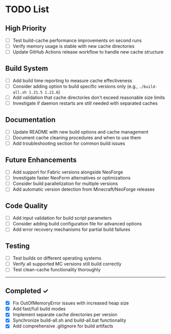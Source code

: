 # TODO List

## High Priority
- [ ] Test build-cache performance improvements on second runs
- [ ] Verify memory usage is stable with new cache directories
- [ ] Update GitHub Actions release workflow to handle new cache structure

## Build System
- [ ] Add build time reporting to measure cache effectiveness
- [ ] Consider adding option to build specific versions only (e.g., `./build-all.sh 1.21.5 1.21.6`)
- [ ] Add validation that cache directories don't exceed reasonable size limits
- [ ] Investigate if daemon restarts are still needed with separated caches

## Documentation
- [ ] Update README with new build options and cache management
- [ ] Document cache cleaning procedures and when to use them
- [ ] Add troubleshooting section for common build issues

## Future Enhancements
- [ ] Add support for Fabric versions alongside NeoForge
- [ ] Investigate faster NeoForm alternatives or optimizations
- [ ] Consider build parallelization for multiple versions
- [ ] Add automatic version detection from Minecraft/NeoForge releases

## Code Quality
- [ ] Add input validation for build script parameters
- [ ] Consider adding build configuration file for advanced options
- [ ] Add error recovery mechanisms for partial build failures

## Testing
- [ ] Test builds on different operating systems
- [ ] Verify all supported MC versions still build correctly
- [ ] Test clean-cache functionality thoroughly

---

## Completed ✓
- [x] Fix OutOfMemoryError issues with increased heap size
- [x] Add fast/full build modes
- [x] Implement separate cache directories per version
- [x] Synchronize build-all.sh and build-all.bat functionality
- [x] Add comprehensive .gitignore for build artifacts